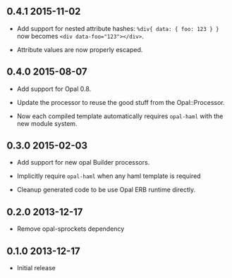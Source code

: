 ## 0.4.1 2015-11-02

*   Add support for nested attribute hashes: `%div{ data: { foo: 123 } }` now becomes `<div data-foo="123"></div>`.

*   Attribute values are now properly escaped.

## 0.4.0 2015-08-07

*   Add support for Opal 0.8.

*   Update the processor to reuse the good stuff from the Opal::Processor.

*   Now each compiled template automatically requires `opal-haml` with the new module system.

## 0.3.0 2015-02-03

*   Add support for new opal Builder processors.

*   Implicitly require `opal-haml` when any haml template is required

*   Cleanup generated code to be use Opal ERB runtime directly.

## 0.2.0 2013-12-17

*   Remove opal-sprockets dependency

## 0.1.0 2013-12-17

*   Initial release

